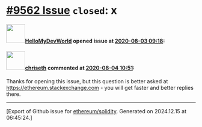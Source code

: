 # [\#9562 Issue](https://github.com/ethereum/solidity/issues/9562) `closed`:   x

#### <img src="https://avatars.githubusercontent.com/u/19226186?v=4" width="50">[HelloMyDevWorld](https://github.com/HelloMyDevWorld) opened issue at [2020-08-03 09:18](https://github.com/ethereum/solidity/issues/9562):

 

#### <img src="https://avatars.githubusercontent.com/u/9073706?v=4" width="50">[chriseth](https://github.com/chriseth) commented at [2020-08-04 10:51](https://github.com/ethereum/solidity/issues/9562#issuecomment-668525603):

Thanks for opening this issue, but this question is better asked at https://ethereum.stackexchange.com - you will get faster and better replies there.


-------------------------------------------------------------------------------



[Export of Github issue for [ethereum/solidity](https://github.com/ethereum/solidity). Generated on 2024.12.15 at 06:45:24.]
